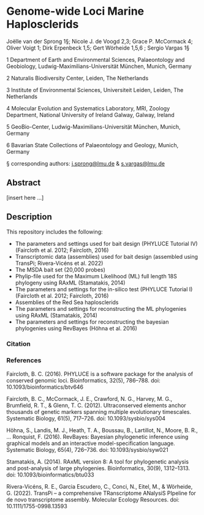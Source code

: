 # Genome-wide Loci Marine Haplosclerids

Joëlle van der Sprong 1§; Nicole J. de Voogd 2,3; Grace P. McCormack 4; Oliver Voigt 1; Dirk Erpenbeck 1,5; Gert Wörheide 1,5,6 ; Sergio Vargas 1§

1 Department of Earth and Environmental Sciences, Palaeontology and Geobiology, Ludwig-Maximilians-Universität München, Munich, Germany

2 Naturalis Biodiversity Center, Leiden, The Netherlands

3 Institute of Environmental Sciences, Universiteit Leiden, Leiden, The Netherlands

4 Molecular Evolution and Systematics Laboratory, MRI, Zoology Department, National University of Ireland Galway, Galway, Ireland

5 GeoBio-Center, Ludwig-Maximilians-Universität München, Munich, Germany

6 Bavarian State Collections of Palaeontology and Geology, Munich, Germany

§ corresponding authors: j.sprong@lmu.de & s.vargas@lmu.de

## Abstract
[insert here ...]

## Description
This repository includes the following:

* The parameters and settings used for bait design (PHYLUCE Tutorial IV) (Faircloth et al. 2012; Faircloth, 2016)
* Transcriptomic data (assemblies) used for bait design (assembled using TransPi; Rivera-Vicéns et al. 2022)
* The MSDA bait set (20,000 probes)
* Phylip-file used for the Maximum Likelihood (ML) full length 18S phylogeny using RAxML (Stamatakis, 2014)
* The parameters and settings for the in-silico test (PHYLUCE Tutorial I) (Faircloth et al. 2012; Faircloth, 2016)
* Assemblies of the Red Sea haplosclerids
* The parameters and settings for reconstructing the ML phylogenies using RAxML (Stamatakis, 2014)
* The parameters and settings for reconstructing the bayesian phylogenies using RevBayes (Höhna et al. 2016)

### Citation


### References
Faircloth, B. C. (2016). PHYLUCE is a software package for the analysis of conserved genomic loci. Bioinformatics, 32(5), 786–788. doi: 10.1093/bioinformatics/btv646

Faircloth, B. C., McCormack, J. E., Crawford, N. G., Harvey, M. G., Brumfield, R. T., & Glenn, T. C. (2012). Ultraconserved elements anchor thousands of genetic markers spanning multiple evolutionary timescales. Systematic Biology, 61(5), 717–726. doi: 10.1093/sysbio/sys004

Höhna, S., Landis, M. J., Heath, T. A., Boussau, B., Lartillot, N., Moore, B. R., … Ronquist, F. (2016). RevBayes: Bayesian phylogenetic inference using graphical models and an interactive model-specification language. Systematic Biology, 65(4), 726–736. doi: 10.1093/sysbio/syw021

Stamatakis, A. (2014). RAxML version 8: A tool for phylogenetic analysis and post-analysis of large phylogenies. Bioinformatics, 30(9), 1312–1313. doi: 10.1093/bioinformatics/btu033

Rivera-Vicéns, R. E., Garcia Escudero, C., Conci, N., Eitel, M., & Wörheide, G. (2022). TransPi – a comprehensive TRanscriptome ANalysiS PIpeline for de novo transcriptome assembly. Molecular Ecology Resources. doi: 10.1111/1755-0998.13593
